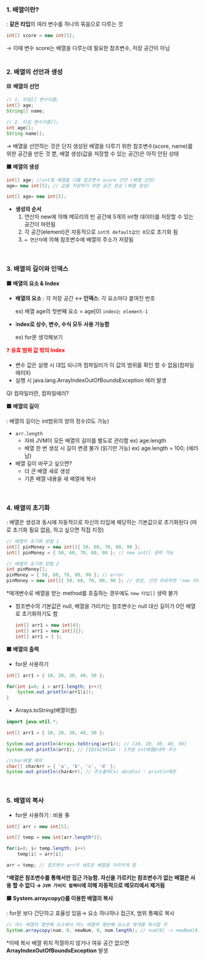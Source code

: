 ### 1. 배열이란?

: **같은 타입**의 여러 변수를 하나의 묶음으로 다루는 것 

```java
int[] score = new int[5]; 
```

→ 이때 변수 score는 배열을 다루는데 필요한 참조변수, 저장 공간이 아님  
</br>

### 2. 배열의 선언과 생성 


🟦 **배열의 선언**

```java
// 1. 타입[] 변수이름;
int[] age;
String[] name;

// 2. 타입 변수이름[];
int age[];
String name[]; 
```

→ 배열을 선언하는 것은 단지 생성된 배열을 다루기 위한 참조변수(score, name)를 위한 공간을 만든 것 뿐, 배열 생성(값을 저장할 수 있는 공간)은 아직 안된 상태



**🟦 배열의 생성** 

```java
int[] age; //int형 배열을 다룰 참조변수 score 선언 (배열 선언) 
age= new int[5]; // 값을 저장하기 위한 공간 생성 (배열 생성) 

int[] age= new int[5]; 
```

- **생성의 순서**
    1. 연산자 new에 의해 메모리의 빈 공간에 5개의 int형 데이터를 저장할 수 있는 공간이 마련됨
    2. 각 공간(element)은 자동적으로 `int의 default값인 0`으로 초기화 됨 
    3. `= 연산자`에 의해 참조변수에 배열의 주소가 저장됨
    
</br>

### 3. 배열의 길이와 인덱스

**🟦 배열의 요소 & Index**

- **배열의 요소** : 각 저장 공간 ↔ **인덱스**: 각 요소마다 붙여진 번호
    
    ex) 배열 age의 첫번째 요소 = age[0]  `index는 element-1`
    
- I**ndex로 상수, 변수, 수식 모두 사용 가능함**
    
    ex) for문 생각해보기 
    

<span style="color:red"> ❓ **유효 범위 값 밖의 Index** </span>

- 변수 값은 실행 시 대입 되니까 컴파일러가 이 값의 범위를 확인 할 수 없음(컴파일에러X)
- 실행 시 java.lang.ArrayIndexOutOfBoundsException  에러 발생

Q) 컴파일러란, 컴파일에러?



**🟦 배열의 길이** 

: 배열의 길이는 int범위의 양의 정수(0도 가능) 

- `arr.length`
    - 자바 JVM이 모든 배열의 길이를 별도로 관리함 ex) age.length
    - 배열 한 번 생성 시 길이 변경 불가 (읽기만 가능) ex) age.length = 100; (에러남)
- 배열 길이 바꾸고 싶으면?
    - 더 큰 배열 새로 생성
    - 기존 배열 내용을 새 배열에 복사
    
</br>

### 4. 배열의 초기화

: 배열은 생성과 동시에 자동적으로 자신의 타입에 해당하는 기본값으로 초기화된다 (따로 초기화 필요 없음, 하고 싶으면 직접 지정) 

```java
// 배열의 초기화 방법 1
int[] pinMoney = new int[]{ 50, 60, 70, 80, 90 };
int[] pinMoney = { 50, 60, 70, 80, 90 }; // new int[] 생략 가능

// 배열의 초기화 방법 2
int pinMoney[];
pinMoney = { 50, 60, 70, 80, 90 }; // error
pinMoney = new int[]{ 50, 60, 70, 80, 90 }; // 생성, 선언 따로하면 'new 타입[]' 생략 불가 
```

*매개변수로 배열을 받는 method를 호출하는 경우에도 `new 타입[]` 생략 불가 

- 참조변수의  기본값은 null, 배열을 가리키는 참조변수는 null 대신 길이가 0인 배열로 초기화하기도 함
    
    ```java
    int[] arr1 = new int[0];
    int[] arr1 = new int[]{};
    int[] arr1 = { };
    ```
    

**🟦 배열의 출력** 

- for문 사용하기

```java
int[] arr1 = { 10, 20, 30, 40, 50 };

for(int i=0; i < arr1.length; i++){
	System.out.println(arr1[i]);
} 
```

- Arrays.toString(배열이름)

```java
import java.util.*;

int[] arr1 = { 10, 20, 30, 40, 50 };

System.out.println(Arrays.toString(arr1)); // [10, 20, 30, 40, 50] 
System.out.println(arr1); // [I@142345ab : 1차원 int배열@내부 주소 

//char배열 예외
char[] charArr = { 'a', 'b', 'c', 'd' };
System.out.println(charArr); // 주소출력(x) abcd(o) : println때문
```
</br>

### 5. 배열의 복사

- for문 사용하기 : 비용 多

```java
int[] arr = new int[5];

int[] temp = new int[arr.length*2];

for(i=0; i< temp.length; i++)
	temp[i] = arr[i];

arr = temp; // 참조변수 arr이 새로운 배열을 가리키게 함 

```

***배열은 참조변수를 통해서만 접근 가능함. 자신을 가르키는 참조변수가 없는 배열은 사용 할 수 없디 → `JVM 가비지 컬렉터`에 의해 자동적으로 메모리에서 제거됨** 

**🟦 System.arraycopy()를 이용한 배열의 복사**  

: for문 보다 간단하고 효율성 있음→ 요소 하나하나 접근X, 범위 통째로 복사 

```java
// 어느 배열의 몇번째 요소에서 어느 배열의 몇번째 요소로 몇개를 복사할 지
System.arraycopy(num, 0, newNum, 0, num.length); // num[0] -> newNum[0]으로 num배열 길이 수 만큼 
```

*이때 복사 배열 위치 적절하지 않거나 여유 공간 없으면 **ArrayIndexOutOfBoundsException** 발생
